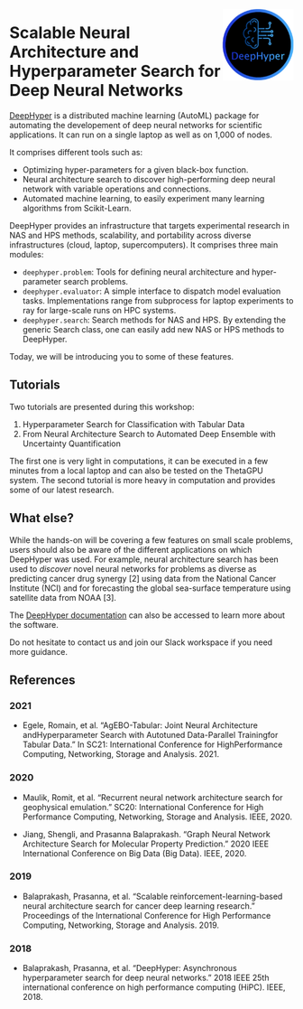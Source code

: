[<img align=right src="01_HPS_basic_classification_with_tabular_data/Figures/Deephyper_transparent.png" width=25%>](https://github.com/deephyper/deephyper)

# Scalable Neural Architecture and Hyperparameter Search for Deep Neural Networks

[DeepHyper](https://github.com/deephyper/deephyper) is a distributed machine learning (AutoML) package for automating the developement of deep neural networks for scientific applications. It can run on a single laptop as well as on 1,000 of nodes.

It comprises different tools such as:

* Optimizing hyper-parameters for a given black-box function.
* Neural architecture search to discover high-performing deep neural network with variable operations and connections.
* Automated machine learning, to easily experiment many learning algorithms from Scikit-Learn.

DeepHyper provides an infrastructure that targets experimental research in NAS and HPS methods, scalability, and portability across diverse infrastructures (cloud, laptop, supercomputers). It comprises three main modules:

* `deephyper.problem`: Tools for defining neural architecture and hyper-parameter search problems.
* `deephyper.evaluator`: A simple interface to dispatch model evaluation tasks. Implementations range from subprocess for laptop experiments to ray for large-scale runs on HPC systems.
* `deephyper.search`: Search methods for NAS and HPS. By extending the generic Search class, one can easily add new NAS or HPS methods to DeepHyper.

Today, we will be introducing you to some of these features.

## Tutorials

Two tutorials are presented during this workshop:

1. Hyperparameter Search for Classification with Tabular Data
2. From Neural Architecture Search to Automated Deep Ensemble with Uncertainty Quantification

The first one is very light in computations, it can be executed in a few minutes from a local laptop and can also be tested on the ThetaGPU system. The second tutorial is more heavy in computation and provides some of our latest research.

## What else?

While the hands-on will be covering a few features on small scale problems, users should also be aware of the different applications on which DeepHyper was used. For example, neural architecture search has been used to _discover_ novel neural networks for problems as diverse as predicting cancer drug synergy [2] using data from the National Cancer Institute (NCI) and for forecasting the global sea-surface temperature using satellite data from NOAA [3].

The [DeepHyper documentation](https://deephyper.readthedocs.io/) can also be accessed to learn more about the software.

Do not hesitate to contact us and join our Slack workspace if you need more guidance.

## References

### 2021

* Egele, Romain, et al. “AgEBO-Tabular: Joint Neural Architecture andHyperparameter Search with Autotuned Data-Parallel Trainingfor Tabular Data.” In SC21: International Conference for HighPerformance Computing, Networking, Storage and Analysis. 2021.

### 2020

* Maulik, Romit, et al. “Recurrent neural network architecture search for geophysical emulation.” SC20: International Conference for High Performance Computing, Networking, Storage and Analysis. IEEE, 2020.

* Jiang, Shengli, and Prasanna Balaprakash. “Graph Neural Network Architecture Search for Molecular Property Prediction.” 2020 IEEE International Conference on Big Data (Big Data). IEEE, 2020.

### 2019

* Balaprakash, Prasanna, et al. “Scalable reinforcement-learning-based neural architecture search for cancer deep learning research.” Proceedings of the International Conference for High Performance Computing, Networking, Storage and Analysis. 2019.

### 2018

* Balaprakash, Prasanna, et al. “DeepHyper: Asynchronous hyperparameter search for deep neural networks.” 2018 IEEE 25th international conference on high performance computing (HiPC). IEEE, 2018.
